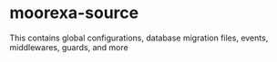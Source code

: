 # moorexa-source
This contains global configurations, database migration files, events, middlewares, guards, and more
